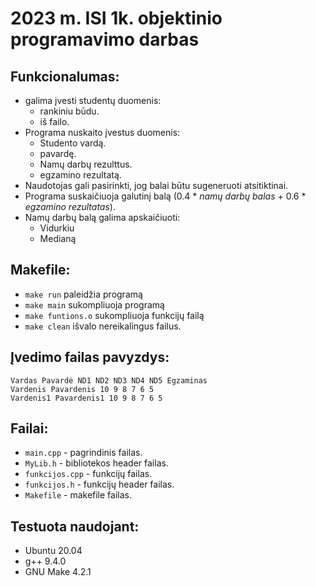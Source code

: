 # 2023 m. ISI 1k. objektinio programavimo darbas

## Funkcionalumas:
- galima įvesti studentų duomenis:
    - rankiniu būdu.
    - iš failo.
- Programa nuskaito įvestus duomenis:
    - Studento vardą.
    - pavardę.
    - Namų darbų rezulttus.
    - egzamino rezultatą.
- Naudotojas gali pasirinkti, jog balai būtu sugeneruoti atsitiktinai.
- Programa suskaičiuoja galutinį balą (0.4 * *namų darbų balas* + 0.6 * *egzamino rezultatas*).
- Namų darbų balą galima apskaičiuoti:
    - Vidurkiu
    - Medianą

## Makefile:
- `make run` paleidžia programą
- `make main` sukompliuoja programą
- `make funtions.o` sukompliuoja funkcijų failą
- `make clean` išvalo nereikalingus failus.

## Įvedimo failas pavyzdys:
```
Vardas Pavardė ND1 ND2 ND3 ND4 ND5 Egzaminas
Vardenis Pavardenis 10 9 8 7 6 5
Vardenis1 Pavardenis1 10 9 8 7 6 5
```

## Failai:
- `main.cpp` - pagrindinis failas.
- `MyLib.h` - bibliotekos header failas.
- `funkcijos.cpp` - funkcijų failas.
- `funkcijos.h` - funkcijų header failas.
- `Makefile` - makefile failas.

## Testuota naudojant:
- Ubuntu 20.04
- g++ 9.4.0
- GNU Make 4.2.1